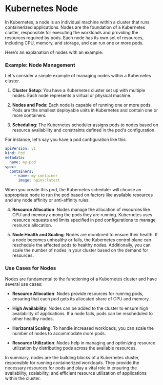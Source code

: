 # Kubernetes Node

In Kubernetes, a node is an individual machine within a cluster that runs containerized applications. Nodes are the foundation of a Kubernetes cluster, responsible for executing the workloads and providing the resources required by pods. Each node has its own set of resources, including CPU, memory, and storage, and can run one or more pods.

Here's an explanation of nodes with an example:

### Example: Node Management

Let's consider a simple example of managing nodes within a Kubernetes cluster.

1. **Cluster Setup**: You have a Kubernetes cluster set up with multiple nodes. Each node represents a virtual or physical machine.

2. **Nodes and Pods**: Each node is capable of running one or more pods. Pods are the smallest deployable units in Kubernetes and contain one or more containers.

3. **Scheduling**: The Kubernetes scheduler assigns pods to nodes based on resource availability and constraints defined in the pod's configuration.

For instance, let's say you have a pod configuration like this:

```yaml
apiVersion: v1
kind: Pod
metadata:
  name: my-pod
spec:
  containers:
    - name: my-container
      image: nginx:latest
```

When you create this pod, the Kubernetes scheduler will choose an appropriate node to run the pod based on factors like available resources and any node affinity or anti-affinity rules.

4. **Resource Allocation**: Nodes manage the allocation of resources like CPU and memory among the pods they are running. Kubernetes uses resource requests and limits specified in pod configurations to manage resource allocation.

5. **Node Health and Scaling**: Nodes are monitored to ensure their health. If a node becomes unhealthy or fails, the Kubernetes control plane can reschedule the affected pods to healthy nodes. Additionally, you can scale the number of nodes in your cluster based on the demand for resources.

### Use Cases for Nodes

Nodes are fundamental to the functioning of a Kubernetes cluster and have several use cases:

- **Resource Allocation**: Nodes provide resources for running pods, ensuring that each pod gets its allocated share of CPU and memory.

- **High Availability**: Nodes can be added to the cluster to ensure high availability of applications. If a node fails, pods can be rescheduled to other healthy nodes.

- **Horizontal Scaling**: To handle increased workloads, you can scale the number of nodes to accommodate more pods.

- **Resource Utilization**: Nodes help in managing and optimizing resource utilization by distributing pods across the available resources.

In summary, nodes are the building blocks of a Kubernetes cluster, responsible for running containerized workloads. They provide the necessary resources for pods and play a vital role in ensuring the availability, scalability, and efficient resource utilization of applications within the cluster.
